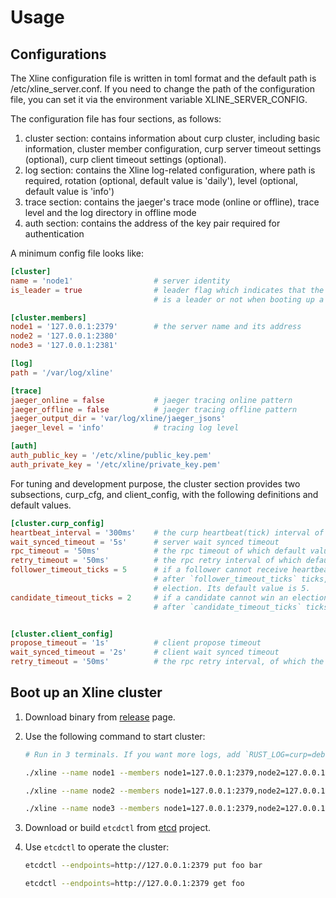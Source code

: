 # Usage

## Configurations

The Xline configuration file is written in toml format and the default path is /etc/xline_server.conf. If you need to change the path of the configuration file, you can set it via the environment variable XLINE_SERVER_CONFIG.

The configuration file has four sections, as follows:

1. cluster section: contains information about curp cluster, including basic information, cluster member configuration, curp server timeout settings (optional), curp client timeout settings (optional).
2. log section: contains the Xline log-related configuration, where path is required, rotation (optional, default value is 'daily'), level (optional, default value is 'info')
3. trace section: contains the jaeger's trace mode (online or offline), trace level and the log directory in offline mode
4. auth section: contains the address of the key pair required for authentication

A minimum config file looks like:

```toml
[cluster]
name = 'node1'                  # server identity
is_leader = true                # leader flag which indicates that the current server
                                # is a leader or not when booting up a cluster

[cluster.members]
node1 = '127.0.0.1:2379'        # the server name and its address
node2 = '127.0.0.1:2380'
node3 = '127.0.0.1:2381'

[log]
path = '/var/log/xline'

[trace]
jaeger_online = false           # jaeger tracing online pattern
jaeger_offline = false          # jaeger tracing offline pattern
jaeger_output_dir = 'var/log/xline/jaeger_jsons'
jaeger_level = 'info'           # tracing log level

[auth]
auth_public_key = '/etc/xline/public_key.pem'
auth_private_key = '/etc/xline/private_key.pem'
```

For tuning and development purpose, the cluster section provides two subsections, curp_cfg, and client_config, with the following definitions and default values.

```toml
[cluster.curp_config]
heartbeat_interval = '300ms'    # the curp heartbeat(tick) interval of which default value is 300ms
wait_synced_timeout = '5s'      # server wait synced timeout
rpc_timeout = '50ms'            # the rpc timeout of which default value is 50ms
retry_timeout = '50ms'          # the rpc retry interval of which default value is 50ms
follower_timeout_ticks = 5      # if a follower cannot receive heartbeats from a leader during
                                # after `follower_timeout_ticks` ticks, then it will issue an
                                # election. Its default value is 5.
candidate_timeout_ticks = 2     # if a candidate cannot win an election, it will retry election
                                # after `candidate_timeout_ticks` ticks. Its default value is 2


[cluster.client_config]
propose_timeout = '1s'          # client propose timeout
wait_synced_timeout = '2s'      # client wait synced timeout
retry_timeout = '50ms'          # the rpc retry interval, of which the default is 50ms
```

## Boot up an Xline cluster

1. Download binary from [release]() page.
2. Use the following command to start cluster:

    ```bash
    # Run in 3 terminals. If you want more logs, add `RUST_LOG=curp=debug,xline=debug` before the command.

    ./xline --name node1 --members node1=127.0.0.1:2379,node2=127.0.0.1:2380,node3=127.0.0.1:2381 --is-leader

    ./xline --name node2 --members node1=127.0.0.1:2379,node2=127.0.0.1:2380,node3=127.0.0.1:2381

    ./xline --name node3 --members node1=127.0.0.1:2379,node2=127.0.0.1:2380,node3=127.0.0.1:2381
    ```

3. Download or build `etcdctl` from [etcd](https://github.com/etcd-io/etcd) project.
4. Use `etcdctl` to operate the cluster:

    ```bash
    etcdctl --endpoints=http://127.0.0.1:2379 put foo bar

    etcdctl --endpoints=http://127.0.0.1:2379 get foo
    ```
